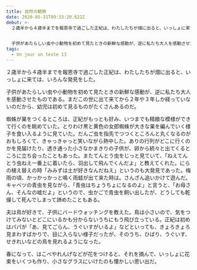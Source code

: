 ```yaml
---
title: 自然の観察
date: 2020-05-31T09:33:20.622Z
debut: >-
  ２歳半から４歳半までを報恩寺で過ごした正紀は、わたしたちが畑に出ると、いっしょに来ては、いろんな発見をした。


  子供があたらしい虫や小動物を初めて見たときの新鮮な感動が、逆に私たち大人を感動させたものである。まだこの世に出て来てから２年や３年しか経っていないのだから、幼児は初めて見るものがたくさんあるのだ。
tags:
  - Un jour un texte 13
---
```

２歳半から４歳半までを報恩寺で過ごした正紀は、わたしたちが畑に出ると、いっしょに来ては、いろんな発見をした。

子供があたらしい虫や小動物を初めて見たときの新鮮な感動が、逆に私たち大人を感動させたものである。まだこの世に出て来てから２年や３年しか経っていないのだから、幼児は初めて見るものがたくさんあるのだ。

蜘蛛が巣をつくるところは、正紀がもっとも好み、いつまでも精緻な模様ができて行くのを眺めていた。とりわけ黒と黄色の女郎蜘蛛が大きな巣を編んでいく様子を食い入るように見ていた。だんご虫を指先でつつくところんと丸くなるのがおもしろくて、きゃっきゃっと笑いながら熱中した。ありの行列がどこに行くのかを見届けたり、透き通った小さなかまきりの子供が、卵から続々と出てくるところに立ち会ったこともあった。またてんとう虫をじっと見ていて、「ねえてんとう虫ねえ一番上に着いたら、羽出して飛んでくんだよ」と教えてくれた。にらの植え替えの時「みみずは土が好きなんだねえ」というのも大発見であった。梅雨の頃、かっかっかっと鳴く雨蛙が出て来た時は。さんざん追いかけて遊んだ。キャベツの青虫を見ながら、「青虫はちょうちょになるのよ」と言うと、「お母さん、そんなの嘘だよ」というので、虫かごで青虫を飼い出したが、どうしても乾燥して死んでしまって諦めたこともある。

夫は鳥が好きで、子供にバードウォッチングを教えた。鳥は小さいので、気をつけてみないとどこにいるかも分からないうちにもう飛び立っている。正紀は初めはパパが「あ、見てごらん、うぐいすがいるよ」などといっても、きょろきょろ見まわすばかりで、目に入らない様子だったが、そのうち、ひばり、うぐいす、せきれいなどの鳥を見れるようになった。

春になって、はこべやれんげなどが花をつけると、それを摘んで、いっしょに花束をいくつも作り、小さなグラスにいけたのも懐かしい思い出だ。